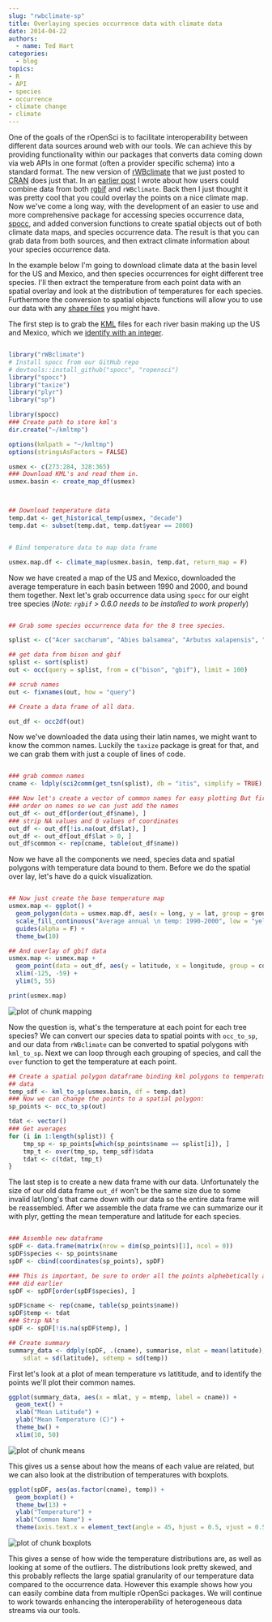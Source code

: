 ```yaml
---
slug: "rwbclimate-sp"
title: Overlaying species occurrence data with climate data
date: 2014-04-22
authors:
  - name: Ted Hart
categories:
  - blog
topics:
- R
- API
- species
- occurrence
- climate change
- climate
---
```



One of the goals of the rOpenSci is to facilitate interoperability between different data sources around web with our tools.  We can achieve this by providing functionality within our packages that converts data coming down via web APIs in one format (often a provider specific schema) into a standard format.  The new version of [rWBclimate](http://github.com/ropensci/rwbclimate) that we just posted to [CRAN](http://cran.r-project.org/web/packages/rWBclimate/index.html) does just that.  In an [earlier post](http://www.ropensci.org/blog/2013/07/29/rWBclimate-rgbif/) I wrote about how users could combine data from both [rgbif](http://github.com/ropensci/rgbif) and `rWBclimate`. Back then I just thought it was pretty cool that you could overlay the points on a nice climate map.  Now we've come a long way, with the development of an easier to use and more comprehensive package for accessing species occurrence data, [spocc](http://github.com/ropensci/spocc), and added conversion functions to create spatial objects out of both climate data maps, and species occurrence data.  The result is that you can grab data from both sources, and then extract climate information about your species occurrence data.

In the example below I'm going to download climate data at the basin level for the US and Mexico, and then species occurrences for eight different tree species.  I'll then extract the temperature from each point data with an spatial overlay and look at the distribution of temperatures for each species.  Furthermore the conversion to spatial objects functions will allow you to use our data with any [shape files](http://en.wikipedia.org/wiki/Shapefile) you might have.



The first step is to grab the [KML](https://developers.google.com/kml/documentation/) files for each river basin making up the US and Mexico, which we [identify with an integer](http://data.worldbank.org/sites/default/files/climate_data_api_basins.pdf).


```r

library("rWBclimate")
# Install spocc from our GitHub repo
# devtools::install_github("spocc", "ropensci")
library("spocc")
library("taxize")
library("plyr")
library("sp")
```

```r
library(spocc)
### Create path to store kml's
dir.create("~/kmltmp")
```

```r
options(kmlpath = "~/kmltmp")
options(stringsAsFactors = FALSE)

usmex <- c(273:284, 328:365)
### Download KML's and read them in.
usmex.basin <- create_map_df(usmex)
```

```r


## Download temperature data
temp.dat <- get_historical_temp(usmex, "decade")
temp.dat <- subset(temp.dat, temp.dat$year == 2000)


# Bind temperature data to map data frame

usmex.map.df <- climate_map(usmex.basin, temp.dat, return_map = F)
```


Now we have created a map of the US and Mexico, downloaded the average temperature in each basin between 1990 and 2000, and bound them together.  Next let's grab occurrence data using `spocc` for our eight tree species (*Note:  `rgbif` > 0.6.0 needs to be installed to work properly*)


```r

## Grab some species occurrence data for the 8 tree species.

splist <- c("Acer saccharum", "Abies balsamea", "Arbutus xalapensis", "Betula alleghaniensis", "Chilopsis linearis", "Conocarpus erectus", "Populus tremuloides", "Larix laricina")

## get data from bison and gbif
splist <- sort(splist)
out <- occ(query = splist, from = c("bison", "gbif"), limit = 100)

## scrub names
out <- fixnames(out, how = "query")

## Create a data frame of all data.

out_df <- occ2df(out)
```


Now we've downloaded the data using their latin names, we might want to know the common names.  Luckily the `taxize` package is great for that, and we can grab them with just a couple of lines of code.



```r

### grab common names
cname <- ldply(sci2comm(get_tsn(splist), db = "itis", simplify = TRUE), function(x) { return(x[1]) })[, 2]
```

```r
### Now let's create a vector of common names for easy plotting But first
### order on names so we can just add the names
out_df <- out_df[order(out_df$name), ]
### strip NA values and 0 values of coordinates
out_df <- out_df[!is.na(out_df$lat), ]
out_df <- out_df[out_df$lat > 0, ]
out_df$common <- rep(cname, table(out_df$name))

```


Now we have all the components we need, species data and spatial polygons with temperature data bound to them.  Before we do the spatial over lay, let's have do a quick visualization.


```r

## Now just create the base temperature map
usmex.map <- ggplot() +
  geom_polygon(data = usmex.map.df, aes(x = long, y = lat, group = group, fill = data, alpha = 0.9)) +
  scale_fill_continuous("Average annual \n temp: 1990-2000", low = "yellow", high = "red") +
  guides(alpha = F) +
  theme_bw(10)

## And overlay of gbif data
usmex.map <- usmex.map +
  geom_point(data = out_df, aes(y = latitude, x = longitude, group = common, colour = common)) +
  xlim(-125, -59) +
  ylim(5, 55)

print(usmex.map)
```

![plot of chunk mapping](/assets/blog-images/2014-04-22-rwbclimate-sp/mapping_2.png)


Now the question is, what's the temperature at each point for each tree species?  We can convert our species data to spatial points with `occ_to_sp`, and our data from `rWBclimate` can be converted to spatial polygons with `kml_to_sp`.  Next we can loop through each grouping of species, and call the `over` function to get the temperature at each point.


```r
## Create a spatial polygon dataframe binding kml polygons to temperature
## data
temp_sdf <- kml_to_sp(usmex.basin, df = temp.dat)
### Now we can change the points to a spatial polygon:
sp_points <- occ_to_sp(out)

tdat <- vector()
### Get averages
for (i in 1:length(splist)) {
    tmp_sp <- sp_points[which(sp_points$name == splist[i]), ]
    tmp_t <- over(tmp_sp, temp_sdf)$data
    tdat <- c(tdat, tmp_t)
}
```


The last step is to create a new data frame with our data.  Unfortunately the size of our old data frame `out_df` won't be the same size due to some invalid lat/long's that came down with our data so the entire data frame will be reassembled.  After we assemble the data frame we can summarize our it with plyr, getting the mean temperature and latitude for each species.


```r

### Assemble new dataframe
spDF <- data.frame(matrix(nrow = dim(sp_points)[1], ncol = 0))
spDF$species <- sp_points$name
spDF <- cbind(coordinates(sp_points), spDF)

### This is important, be sure to order all the points alphebetically as we
### did earlier
spDF <- spDF[order(spDF$species), ]

spDF$cname <- rep(cname, table(sp_points$name))
spDF$temp <- tdat
### Strip NA's
spDF <- spDF[!is.na(spDF$temp), ]

## Create summary
summary_data <- ddply(spDF, .(cname), summarise, mlat = mean(latitude), mtemp = mean(temp),
    sdlat = sd(latitude), sdtemp = sd(temp))
```


First let's look at a plot of mean temperature vs latititude, and to identify the points we'll plot their common names.


```r
ggplot(summary_data, aes(x = mlat, y = mtemp, label = cname)) +
  geom_text() +
  xlab("Mean Latitude") +
  ylab("Mean Temperature (C)") +
  theme_bw() +
  xlim(10, 50)
```

![plot of chunk means](/assets/blog-images/2014-04-22-rwbclimate-sp/means.png)


This gives us a sense about how the means of each value are related, but we can also look at the distribution of temperatures with boxplots.



```r
ggplot(spDF, aes(as.factor(cname), temp)) +
  geom_boxplot() +
  theme_bw(13) +
  ylab("Temperature") +
  xlab("Common Name") +
  theme(axis.text.x = element_text(angle = 45, hjust = 0.5, vjust = 0.5))
```

![plot of chunk boxplots](/assets/blog-images/2014-04-22-rwbclimate-sp/boxplots.png)


This gives a sense of how wide the temperature distributions are, as well as looking at some of the outliers.  The distributions look pretty skewed, and this probably reflects the large spatial granularity of our temperature data compared to the occurrence data.  However this example shows how you can easily combine data from multiple rOpenSci packages.  We will continue to work towards enhancing the interoperability of heterogeneous data streams via our tools.
